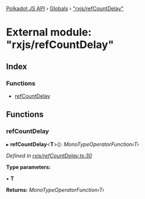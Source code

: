 [Polkadot JS API](../README.md) › [Globals](../globals.md) › ["rxjs/refCountDelay"](_rxjs_refcountdelay_.md)

# External module: "rxjs/refCountDelay"

## Index

### Functions

* [refCountDelay](_rxjs_refcountdelay_.md#refcountdelay)

## Functions

###  refCountDelay

▸ **refCountDelay**<**T**>(): *MonoTypeOperatorFunction‹T›*

*Defined in [rxjs/refCountDelay.ts:30](https://github.com/polkadot-js/api/blob/6075a21efb/packages/rpc-core/src/rxjs/refCountDelay.ts#L30)*

**Type parameters:**

▪ **T**

**Returns:** *MonoTypeOperatorFunction‹T›*
